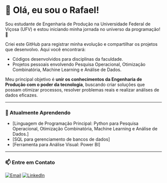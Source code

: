 # 👋 Olá, eu sou o Rafael!

Sou estudante de Engenharia de Produção na Universidade Federal de Viçosa (UFV) e estou iniciando minha jornada no universo da programação! 🚀

Criei este GitHub para registrar minha evolução e compartilhar os projetos que desenvolvo. Aqui você encontrará:
* Códigos desenvolvidos para disciplinas da faculdade.
* Projetos pessoais envolvendo Pesquisa Operacional, Otimização Combinatória, Machine Learning e Análise de Dados.

Meu principal objetivo é **unir os conhecimentos da Engenharia de Produção com o poder da tecnologia**, buscando criar soluções que possam otimizar processos, resolver problemas reais e realizar análises de dados eficazes.

---

### 🌱 Atualmente Aprendendo
- [Linguagem de Programação Principal: Python para Pesquisa Operacional, Otimização Combinatória, Machine Learning e Análise de Dados.]
- [SQL para gerenciamento de bancos de dados]
- [Ferramenta para Análise Visual: Power BI]

---

### 📫 Entre em Contato
<p align="left">
  <a href="rafael.mantovani@ufv.br" target="_blank"><img src="https://img.shields.io/badge/Email-D14836?style=for-the-badge&logo=gmail&logoColor=white" alt="Email"></a>
  <a href="[https://www.linkedin.com/in/seulinkedin/](https://www.linkedin.com/in/rafaelmantovanidesouza/)" target="_blank"><img src="https://img.shields.io/badge/LinkedIn-0077B5?style=for-the-badge&logo=linkedin&logoColor=white" alt="LinkedIn"></a>
  </p>
